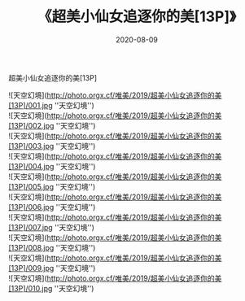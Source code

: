 ﻿---
layout: post
title:  《超美小仙女追逐你的美[13P]》
date:   2020-08-09
img: http://photo.orgx.cf/唯美/2019/超美小仙女追逐你的美[13P]/000.jpg
categories: [美女, 清纯, 唯美]
---

超美小仙女追逐你的美[13P]



![天空幻境](http://photo.orgx.cf/唯美/2019/超美小仙女追逐你的美[13P]/001.jpg ''天空幻境'') <br>
![天空幻境](http://photo.orgx.cf/唯美/2019/超美小仙女追逐你的美[13P]/002.jpg ''天空幻境'') <br>
![天空幻境](http://photo.orgx.cf/唯美/2019/超美小仙女追逐你的美[13P]/003.jpg ''天空幻境'') <br>
![天空幻境](http://photo.orgx.cf/唯美/2019/超美小仙女追逐你的美[13P]/004.jpg ''天空幻境'') <br>
![天空幻境](http://photo.orgx.cf/唯美/2019/超美小仙女追逐你的美[13P]/005.jpg ''天空幻境'') <br>
![天空幻境](http://photo.orgx.cf/唯美/2019/超美小仙女追逐你的美[13P]/006.jpg ''天空幻境'') <br>
![天空幻境](http://photo.orgx.cf/唯美/2019/超美小仙女追逐你的美[13P]/007.jpg ''天空幻境'') <br>
![天空幻境](http://photo.orgx.cf/唯美/2019/超美小仙女追逐你的美[13P]/008.jpg ''天空幻境'') <br>
![天空幻境](http://photo.orgx.cf/唯美/2019/超美小仙女追逐你的美[13P]/009.jpg ''天空幻境'') <br>
![天空幻境](http://photo.orgx.cf/唯美/2019/超美小仙女追逐你的美[13P]/010.jpg ''天空幻境'') <br>